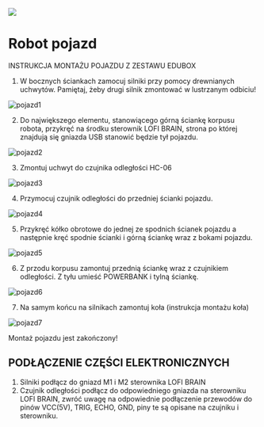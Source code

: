 ![](http://www.lofirobot.com/wp-content/uploads/pojazd8.jpg)

# Robot pojazd

INSTRUKCJA MONTAŻU POJAZDU Z ZESTAWU EDUBOX

1. W bocznych ściankach zamocuj silniki przy pomocy drewnianych uchwytów. Pamiętaj, żeby drugi silnik zmontować w lustrzanym odbiciu!

![pojazd1](http://www.lofirobot.com/wp-content/uploads/pojazd11-1280x679.jpg)

2. Do największego elementu, stanowiącego górną ściankę korpusu robota, przykręć na środku sterownik LOFI BRAIN, strona po której znajdują się gniazda USB stanowić będzie tył pojazdu.

![pojazd2](http://www.lofirobot.com/wp-content/uploads/pojazd21-1280x679.jpg)

3. Zmontuj uchwyt do czujnika odległości HC-06

![pojazd3](http://www.lofirobot.com/wp-content/uploads/pojazd31-1280x679.jpg)

4. Przymocuj czujnik odległości do przedniej ścianki pojazdu.

![pojazd4](http://www.lofirobot.com/wp-content/uploads/pojazd41-1280x679.jpg)

5. Przykręć kółko obrotowe do jednej ze spodnich ścianek pojazdu a następnie kręć spodnie ścianki i górną ściankę wraz z bokami pojazdu.

![pojazd5](http://www.lofirobot.com/wp-content/uploads/pojazd5-1280x679.jpg)

6. Z przodu korpusu zamontuj przednią ściankę wraz z czujnikiem odległości. Z tyłu umieść POWERBANK i tylną ściankę.

![pojazd6](http://www.lofirobot.com/wp-content/uploads/pojazd6-1280x679.jpg)

7. Na samym końcu na silnikach zamontuj koła (instrukcja montażu koła)

![pojazd7](http://www.lofirobot.com/wp-content/uploads/pojazd7-1280x679.jpg)

Montaż pojazdu jest zakończony!

## PODŁĄCZENIE CZĘŚCI ELEKTRONICZNYCH

1. Silniki podłącz do gniazd M1 i M2 sterownika LOFI BRAIN
2. Czujnik odległości podłącz do odpowiedniego gniazda na sterowniku LOFI BRAIN, zwróć uwagę na odpowiednie podłączenie przewodów do pinów VCC(5V), TRIG, ECHO, GND, piny te są opisane na czujniku i sterowniku.